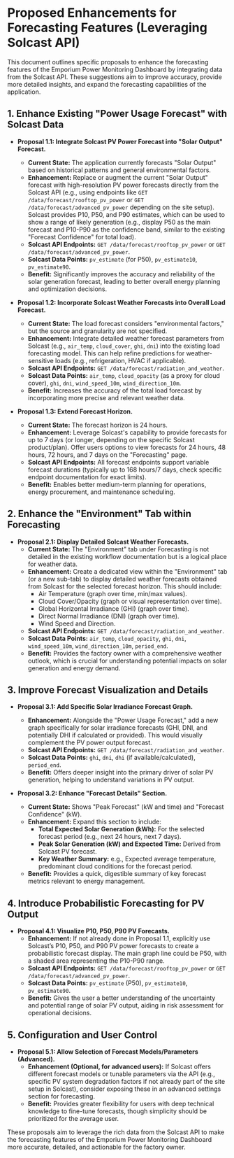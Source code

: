 # Proposed Enhancements for Forecasting Features (Leveraging Solcast API)

This document outlines specific proposals to enhance the forecasting features of the Emporium Power Monitoring Dashboard by integrating data from the Solcast API. These suggestions aim to improve accuracy, provide more detailed insights, and expand the forecasting capabilities of the application.

## 1. Enhance Existing "Power Usage Forecast" with Solcast Data

*   **Proposal 1.1: Integrate Solcast PV Power Forecast into "Solar Output" Forecast.**
    *   **Current State:** The application currently forecasts "Solar Output" based on historical patterns and general environmental factors.
    *   **Enhancement:** Replace or augment the current "Solar Output" forecast with high-resolution PV power forecasts directly from the Solcast API (e.g., using endpoints like `GET /data/forecast/rooftop_pv_power` or `GET /data/forecast/advanced_pv_power` depending on the site setup). Solcast provides P10, P50, and P90 estimates, which can be used to show a range of likely generation (e.g., display P50 as the main forecast and P10-P90 as the confidence band, similar to the existing "Forecast Confidence" for total load).
    *   **Solcast API Endpoints:** `GET /data/forecast/rooftop_pv_power` or `GET /data/forecast/advanced_pv_power`.
    *   **Solcast Data Points:** `pv_estimate` (for P50), `pv_estimate10`, `pv_estimate90`.
    *   **Benefit:** Significantly improves the accuracy and reliability of the solar generation forecast, leading to better overall energy planning and optimization decisions.

*   **Proposal 1.2: Incorporate Solcast Weather Forecasts into Overall Load Forecast.**
    *   **Current State:** The load forecast considers "environmental factors," but the source and granularity are not specified.
    *   **Enhancement:** Integrate detailed weather forecast parameters from Solcast (e.g., `air_temp`, `cloud_cover`, `ghi`, `dni`) into the existing load forecasting model. This can help refine predictions for weather-sensitive loads (e.g., refrigeration, HVAC if applicable).
    *   **Solcast API Endpoints:** `GET /data/forecast/radiation_and_weather`.
    *   **Solcast Data Points:** `air_temp`, `cloud_opacity` (as a proxy for cloud cover), `ghi`, `dni`, `wind_speed_10m`, `wind_direction_10m`.
    *   **Benefit:** Increases the accuracy of the total load forecast by incorporating more precise and relevant weather data.

*   **Proposal 1.3: Extend Forecast Horizon.**
    *   **Current State:** The forecast horizon is 24 hours.
    *   **Enhancement:** Leverage Solcast's capability to provide forecasts for up to 7 days (or longer, depending on the specific Solcast product/plan). Offer users options to view forecasts for 24 hours, 48 hours, 72 hours, and 7 days on the "Forecasting" page.
    *   **Solcast API Endpoints:** All forecast endpoints support variable forecast durations (typically up to 168 hours/7 days, check specific endpoint documentation for exact limits).
    *   **Benefit:** Enables better medium-term planning for operations, energy procurement, and maintenance scheduling.

## 2. Enhance the "Environment" Tab within Forecasting

*   **Proposal 2.1: Display Detailed Solcast Weather Forecasts.**
    *   **Current State:** The "Environment" tab under Forecasting is not detailed in the existing workflow documentation but is a logical place for weather data.
    *   **Enhancement:** Create a dedicated view within the "Environment" tab (or a new sub-tab) to display detailed weather forecasts obtained from Solcast for the selected forecast horizon. This should include:
        *   Air Temperature (graph over time, min/max values).
        *   Cloud Cover/Opacity (graph or visual representation over time).
        *   Global Horizontal Irradiance (GHI) (graph over time).
        *   Direct Normal Irradiance (DNI) (graph over time).
        *   Wind Speed and Direction.
    *   **Solcast API Endpoints:** `GET /data/forecast/radiation_and_weather`.
    *   **Solcast Data Points:** `air_temp`, `cloud_opacity`, `ghi`, `dni`, `wind_speed_10m`, `wind_direction_10m`, `period_end`.
    *   **Benefit:** Provides the factory owner with a comprehensive weather outlook, which is crucial for understanding potential impacts on solar generation and energy demand.

## 3. Improve Forecast Visualization and Details

*   **Proposal 3.1: Add Specific Solar Irradiance Forecast Graph.**
    *   **Enhancement:** Alongside the "Power Usage Forecast," add a new graph specifically for solar irradiance forecasts (GHI, DNI, and potentially DHI if calculated or provided). This would visually complement the PV power output forecast.
    *   **Solcast API Endpoints:** `GET /data/forecast/radiation_and_weather`.
    *   **Solcast Data Points:** `ghi`, `dni`, `dhi` (if available/calculated), `period_end`.
    *   **Benefit:** Offers deeper insight into the primary driver of solar PV generation, helping to understand variations in PV output.

*   **Proposal 3.2: Enhance "Forecast Details" Section.**
    *   **Current State:** Shows "Peak Forecast" (kW and time) and "Forecast Confidence" (kW).
    *   **Enhancement:** Expand this section to include:
        *   **Total Expected Solar Generation (kWh):** For the selected forecast period (e.g., next 24 hours, next 7 days).
        *   **Peak Solar Generation (kW) and Expected Time:** Derived from Solcast PV forecast.
        *   **Key Weather Summary:** e.g., Expected average temperature, predominant cloud conditions for the forecast period.
    *   **Benefit:** Provides a quick, digestible summary of key forecast metrics relevant to energy management.

## 4. Introduce Probabilistic Forecasting for PV Output

*   **Proposal 4.1: Visualize P10, P50, P90 PV Forecasts.**
    *   **Enhancement:** If not already done in Proposal 1.1, explicitly use Solcast’s P10, P50, and P90 PV power forecasts to create a probabilistic forecast display. The main graph line could be P50, with a shaded area representing the P10-P90 range.
    *   **Solcast API Endpoints:** `GET /data/forecast/rooftop_pv_power` or `GET /data/forecast/advanced_pv_power`.
    *   **Solcast Data Points:** `pv_estimate` (P50), `pv_estimate10`, `pv_estimate90`.
    *   **Benefit:** Gives the user a better understanding of the uncertainty and potential range of solar PV output, aiding in risk assessment for operational decisions.

## 5. Configuration and User Control

*   **Proposal 5.1: Allow Selection of Forecast Models/Parameters (Advanced).**
    *   **Enhancement (Optional, for advanced users):** If Solcast offers different forecast models or tunable parameters via the API (e.g., specific PV system degradation factors if not already part of the site setup in Solcast), consider exposing these in an advanced settings section for forecasting.
    *   **Benefit:** Provides greater flexibility for users with deep technical knowledge to fine-tune forecasts, though simplicity should be prioritized for the average user.

These proposals aim to leverage the rich data from the Solcast API to make the forecasting features of the Emporium Power Monitoring Dashboard more accurate, detailed, and actionable for the factory owner.

